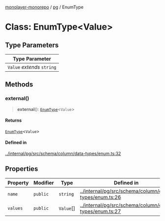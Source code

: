 [monolayer-monorepo](../../index.md) / [pg](../index.md) / EnumType

# Class: EnumType\<Value\>

## Type Parameters

| Type Parameter |
| ------ |
| `Value` *extends* `string` |

## Methods

### external()

> **external**(): [`EnumType`](EnumType.md)\<`Value`\>

#### Returns

[`EnumType`](EnumType.md)\<`Value`\>

#### Defined in

[../internal/pg/src/schema/column/data-types/enum.ts:32](https://github.com/dunkelbraun/monolayer/blob/6bdf3be3c6969418f99f4a76945aeb545cab66bd/internal/pg/src/schema/column/data-types/enum.ts#L32)

## Properties

| Property | Modifier | Type | Defined in |
| ------ | ------ | ------ | ------ |
| `name` | `public` | `string` | [../internal/pg/src/schema/column/data-types/enum.ts:26](https://github.com/dunkelbraun/monolayer/blob/6bdf3be3c6969418f99f4a76945aeb545cab66bd/internal/pg/src/schema/column/data-types/enum.ts#L26) |
| `values` | `public` | `Value`[] | [../internal/pg/src/schema/column/data-types/enum.ts:27](https://github.com/dunkelbraun/monolayer/blob/6bdf3be3c6969418f99f4a76945aeb545cab66bd/internal/pg/src/schema/column/data-types/enum.ts#L27) |
